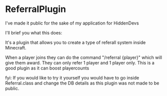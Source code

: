 # ReferralPlugin


I've made it public for the sake of my application for HiddenDevs

I'll brief you what this does:

It's a plugin that allows you to create a type of referall system inside Minecraft.

When a player joins they can do the command "/referral {player}" which will give them award.
They can only refer 1 player and 1 player only. This is a good plugin as it can boost playercounts

fyi: If you would like to try it yourself you would have to go inside Referral.class and change the DB details as this plugin was not made to be public.